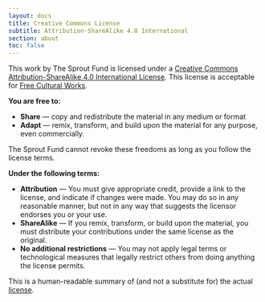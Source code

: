 ```yaml
---
layout: docs
title: Creative Commons License
subtitle: Attribution-ShareAlike 4.0 International
section: about
toc: false
---
```


This work by The Sprout Fund is licensed under a [Creative Commons Attribution-ShareAlike 4.0 International License](http://creativecommons.org/licenses/by-sa/4.0/). This license is acceptable for [Free Cultural Works](https://freedomdefined.org/).

**You are free to:**

* **Share** — copy and redistribute the material in any medium or format
* **Adapt** — remix, transform, and build upon the material for any purpose, even commercially.

The Sprout Fund cannot revoke these freedoms as long as you follow the license terms.

**Under the following terms:**

* **Attribution** — You must give appropriate credit, provide a link to the license, and indicate if changes were made. You may do so in any reasonable manner, but not in any way that suggests the licensor endorses you or your use.
* **ShareAlike** — If you remix, transform, or build upon the material, you must distribute your contributions under the same license as the original.
* **No additional restrictions** — You may not apply legal terms or technological measures that legally restrict others from doing anything the license permits.

This is a human-readable summary of (and not a substitute for) the actual [license](http://creativecommons.org/licenses/by-sa/4.0/).
